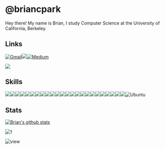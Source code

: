 # @briancpark
Hey there! My name is Brian, I study Computer Science at the University of California, Berkeley.

## Links
[<img alt="Gmail" src="https://img.shields.io/badge/Gmail-D14836?style=for-the-badge&logo=gmail&logoColor=white" />](mailto:briancpark@berkeley.edu)[<img src="https://img.shields.io/badge/linkedin%20-%230077B5.svg?&style=for-the-badge&logo=linkedin&logoColor=white"/>](https://www.linkedin.com/in/brianparkberkeley/)[<img alt="Medium" src="https://img.shields.io/badge/Medium%20-%23000000.svg?&style=for-the-badge&logo=Medium&logoColor=white"/>](https://medium.com/@briancpark)

[![](https://www.vectorlogo.zone/logos/kaggle/kaggle-ar21.svg)](https://www.kaggle.com/briancpark)

## Skills
<img src="https://img.shields.io/badge/python%20-%2314354C.svg?&style=for-the-badge&logo=python&logoColor=white"/><img src="https://img.shields.io/badge/c%20-%2300599C.svg?&style=for-the-badge&logo=c&logoColor=white"/><img src="https://img.shields.io/badge/java-%23ED8B00.svg?&style=for-the-badge&logo=java&logoColor=white"/><img src="https://img.shields.io/badge/javascript%20-%23323330.svg?&style=for-the-badge&logo=javascript&logoColor=%23F7DF1E"/><img src="https://img.shields.io/badge/html5%20-%23E34F26.svg?&style=for-the-badge&logo=html5&logoColor=white"/><img src="https://img.shields.io/badge/css3%20-%231572B6.svg?&style=for-the-badge&logo=css3&logoColor=white"/><img src="https://img.shields.io/badge/swift-%23FA7343.svg?&style=for-the-badge&logo=swift&logoColor=white"/><img src="https://img.shields.io/badge/markdown-%23000000.svg?&style=for-the-badge&logo=markdown&logoColor=white"/><img src="https://img.shields.io/badge/shell_script%20-%23121011.svg?&style=for-the-badge&logo=gnu-bash&logoColor=white"/><img src="https://img.shields.io/badge/latex%20-%23008080.svg?&style=for-the-badge&logo=latex&logoColor=white"/><img src="https://img.shields.io/badge/git%20-%23F05033.svg?&style=for-the-badge&logo=git&logoColor=white"/><img src="https://img.shields.io/badge/github%20-%23121011.svg?&style=for-the-badge&logo=github&logoColor=white"/><img src="https://img.shields.io/badge/adobe%20xd%20-%23FF26BE.svg?&style=for-the-badge&logo=adobe%20xd&logoColor=white"/><img src="https://img.shields.io/badge/Google%20Cloud%20-%234285F4.svg?&style=for-the-badge&logo=google-cloud&logoColor=white"/><img src="https://img.shields.io/badge/AWS%20-%23FF9900.svg?&style=for-the-badge&logo=amazon-aws&logoColor=white"/><img src="https://img.shields.io/badge/heroku%20-%23430098.svg?&style=for-the-badge&logo=heroku&logoColor=white"/><img src="https://img.shields.io/badge/mysql-%2300f.svg?&style=for-the-badge&logo=mysql&logoColor=white"/><img src ="https://img.shields.io/badge/postgres-%23316192.svg?&style=for-the-badge&logo=postgresql&logoColor=white"/><img src ="https://img.shields.io/badge/sqlite-%2307405e.svg?&style=for-the-badge&logo=sqlite&logoColor=white"/><img src="https://img.shields.io/badge/pandas%20-%23150458.svg?&style=for-the-badge&logo=pandas&logoColor=white" /><img src="https://img.shields.io/badge/numpy%20-%23013243.svg?&style=for-the-badge&logo=numpy&logoColor=white" /><img src="https://img.shields.io/badge/Jupyter%20-%23F37626.svg?&style=for-the-badge&logo=Jupyter&logoColor=white" /><img src="https://img.shields.io/badge/-Raspberry%20Pi-C51A4A?style=for-the-badge&logo=Raspberry-Pi"/><img src="https://img.shields.io/badge/-Arduino-00979D?style=for-the-badge&logo=Arduino&logoColor=white"/><img alt="Ubuntu" src="https://img.shields.io/badge/Ubuntu-E95420?style=for-the-badge&logo=ubuntu&logoColor=white" />

## Stats
[![Brian's github stats](https://github-readme-stats.vercel.app/api?username=briancpark&theme=chartreuse-dark)]()

![1](https://github-readme-stats.vercel.app/api/top-langs/?username=briancpark&theme=chartreuse-dark)

![view](https://komarev.com/ghpvc/?username=briancpark)
